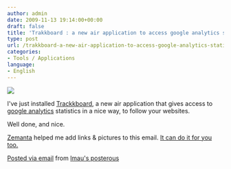 ```yaml
---
author: admin
date: 2009-11-13 19:14:00+00:00
draft: false
title: 'Trakkboard : a new air application to access google analytics statistics'
type: post
url: /trakkboard-a-new-air-application-to-access-google-analytics-statistics-2/
categories:
- Tools / Applications
language:
- English
---
```


![](http://posterous.com/getfile/files.posterous.com/lmau/ZMH1szMTGRrtrmGWwcrQYGXrFrsDAzR9u33V840wkpK261iKIUHn4VADh2D8/ScreenHunter_01_Nov._13_20.06.gif)


  
I've just installed [Trackkboard](http://www.trakkboard.com), a new air application that gives access to [google analytics](http://www.google.com/analytics) statistics in a nice way, to follow your websites. 

Well done, and nice.

[Zemanta](http://www.zemanta.com) helped me add links & pictures to this email. [It can do it for you too.](http://www.zemanta.com/)

[Posted via email](http://posterous.com)  from [lmau's posterous](http://lmau.posterous.com/trakkboard-a-new-air-application-to-access-go)
